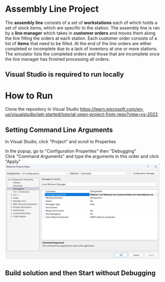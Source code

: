 # Assembly Line Project
The **assembly line** consists of a set of **workstations** each of which holds a set of stock items, which are specific to the station. The assembly line is ran by a **line manager** which takes in **customer orders** and moves them along the line filling the orders at each station. Each customer order consists of a list of **items** that need to be filled. At the end of the line orders are either completed or incomplete due to a lack of inventory at one or more stations. The simulator lists the completed orders and those that are incomplete once the line manager has finished processing all orders.

## Visual Studio is required to run locally

# How to Run
Clone the repository in Visual Studio 
https://learn.microsoft.com/en-us/visualstudio/get-started/tutorial-open-project-from-repo?view=vs-2022

## Setting Command Line Arguments
In Visual Studio, click "Project" and scroll to Properties

In the popup, go to "Configuration Properties" then "Debugging"</br>
Click "Command Arguments" and type the arguments in this order and click "Apply"
![alt text](image.png)

## Build solution and then Start without Debugging
